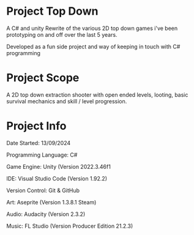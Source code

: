 # Project Top Down

A C# and unity Rewrite of the various 2D top down games i've been prototyping on and off over the last 5 years.

Developed as a fun side project and way of keeping in touch with C# programming

# Project Scope

A 2D top down extraction shooter with open ended levels, looting, basic survival mechanics and skill / level progression.

# Project Info

Date Started: 13/09/2024

Programming Language: C# 

Game Engine: Unity (Version 2022.3.46f1

IDE: Visual Studio Code (Version 1.92.2)

Version Control: Git & GitHub

Art: Aseprite (Version 1.3.8.1 Steam)

Audio: Audacity  (Version 2.3.2)

Music: FL Studio (Version Producer Edition 21.2.3)
